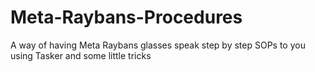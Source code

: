# Meta-Raybans-Procedures
A way of having Meta Raybans glasses speak step by step SOPs to you using Tasker and some little tricks
